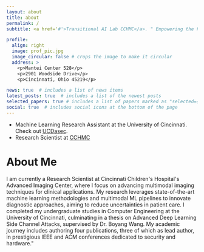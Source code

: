 ```yaml
---
layout: about
title: about
permalink: /
subtitle: <a href='#'>Transitional AI Lab CCHMC</a>. " Empowering the Future with Intelligent Deliverance."

profile:
  align: right
  image: prof_pic.jpg
  image_circular: false # crops the image to make it circular
  address: >
    <p>Mantei Center 528</p>
    <p>2901 Woodside Drive</p>
    <p>Cincinnati, Ohio 45219</p>

news: true  # includes a list of news items
latest_posts: true  # includes a list of the newest posts
selected_papers: true # includes a list of papers marked as "selected={true}"
social: true  # includes social icons at the bottom of the page
---
```


* Machine Learning Research Assistant at the University of Cincinnati. Check out [UCDasec](https://homepages.uc.edu/~wang2ba/). 
* Research Scientist at [CCHMC](https://www.cincinnatichildrens.org/research/divisions/a/ai-imaging)
# About Me
I am currently a Research Scientist at Cincinnati Children's Hospital's Advanced Imaging Center, where I focus on advancing multimodal imaging techniques for clinical applications. My research leverages state-of-the-art machine learning methodologies and multimodal ML pipelines to innovate diagnostic approaches, aiming to reduce uncertainties in patient care.
I completed my undergraduate studies in Computer Engineering at the University of Cincinnati, culminating in a thesis on Advanced Deep Learning Side Channel Attacks, supervised by Dr. Boyang Wang. My academic journey includes authoring four publications, three of which as lead author, in prestigious IEEE and ACM conferences dedicated to security and hardware."




